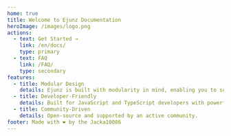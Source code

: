 ```yaml
---
home: true
title: Welcome to Ejunz Documentation
heroImage: /images/logo.png
actions:
  - text: Get Started →
    link: /en/docs/
    type: primary
  - text: FAQ
    link: /FAQ/
    type: secondary
features:
  - title: Modular Design
    details: Ejunz is built with modularity in mind, enabling you to scale your project with ease.
  - title: Developer-Friendly
    details: Built for JavaScript and TypeScript developers with powerful tools and guides.
  - title: Community-Driven
    details: Open-source and supported by an active community.
footer: Made with ❤️ by the Jacka10086
---
```

